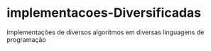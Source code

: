 # implementacoes-Diversificadas
Implementações de diversos algoritmos em diversas linguagens de programação
